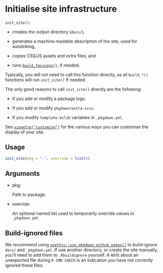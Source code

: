 # Initialise site infrastructure

`init_site()`:

- creates the output directory (`docs/`),

- generates a machine readable description of the site, used for
  autolinking,

- copies CSS/JS assets and extra files, and

- runs
  [`build_favicons()`](https://pkgdown.r-lib.org/dev/reference/build_favicons.md),
  if needed.

Typically, you will not need to call this function directly, as all
`build_*()` functions will run `init_site()` if needed.

The only good reasons to call `init_site()` directly are the following:

- If you add or modify a package logo.

- If you add or modify `pkgdown/extra.scss`.

- If you modify `template.bslib` variables in `_pkgdown.yml`.

See
[`vignette("customise")`](https://pkgdown.r-lib.org/dev/articles/customise.md)
for the various ways you can customise the display of your site.

## Usage

``` r
init_site(pkg = ".", override = list())
```

## Arguments

- pkg:

  Path to package.

- override:

  An optional named list used to temporarily override values in
  `_pkgdown.yml`

## Build-ignored files

We recommend using
[`usethis::use_pkgdown_github_pages()`](https://usethis.r-lib.org/reference/use_pkgdown.html)
to build-ignore `docs/` and `_pkgdown.yml`. If use another directory, or
create the site manually, you'll need to add them to `.Rbuildignore`
yourself. A `NOTE` about an unexpected file during `R CMD CHECK` is an
indication you have not correctly ignored these files.
